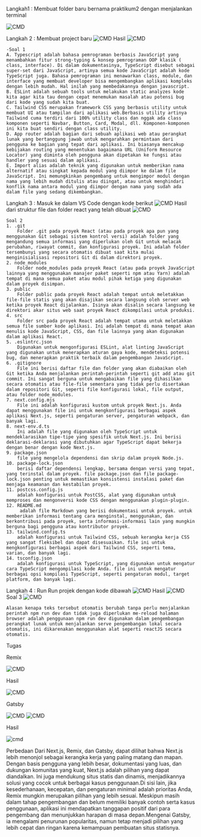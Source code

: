 Langkah1 :
    Membuat folder baru bernama praktikum2 dengan menjalankan terminal 
    
![CMD](/praktikum2/2/img/langkah1.png)

Langkah 2 :
    Membuat project baru
    ![CMD](/praktikum2/2/img/langkah2.1.png)
    Hasil
    ![CMD](/praktikum2/2/img/hasil%20langkah2.1.png)

    -Soal 1
    A. Typescript adalah bahasa pemrograman berbasis JavaScript yang menambahkan fitur strong-typing & konsep pemrograman OOP klasik ( class, interface). Di dalam dokumentasinya, TypeScript disebut sebagai super-set dari JavaScript, artinya semua kode JavaScript adalah kode TypeScript juga. Bahasa pemrograman ini menawarkan class, module, dan interface yang membuat developer bisa mengembangkan aplikasi kompleks dengan lebih mudah. Hal inilah yang membedakannya dengan javascript.
    B. ESLint adalah sebuah tools untuk melakukan static analyzes kode kita agar kita tau dengan cepat menemukan masalah atau potensi bug dari kode yang sudah kita buat.
    C. Tailwind CSS merupakan framework CSS yang berbasis utility untuk membuat UI atau tampilan dari aplikasi web.Berbasis utility artinya Tailwind cuma terdiri dari 100% utility class dan nggak ada class komponen seperti Navbar, Button, Card, Modal, dll. Komponen-komponen ini kita buat sendiri dengan class utility.
    D. App router adalah bagian dari sebuah aplikasi web atau perangkat lunak yang bertanggung jawab untuk mengarahkan permintaan dari pengguna ke bagian yang tepat dari aplikasi. Ini biasanya mencakup kebijakan routing yang menentukan bagaimana URL (Uniform Resource Locator) yang diminta oleh pengguna akan dipetakan ke fungsi atau handler yang sesuai dalam aplikasi.
    E. Import alias adalah teknik yang digunakan untuk memberikan nama alternatif atau singkat kepada modul yang diimpor ke dalam file JavaScript. Ini memungkinkan pengembang untuk mengimpor modul dengan nama yang lebih mudah ditulis atau diingat, atau untuk menghindari konflik nama antara modul yang diimpor dengan nama yang sudah ada dalam file yang sedang dikembangkan.

Langkah 3 :
    Masuk ke dalam VS Code dengan kode berikut
    ![CMD](/praktikum2/2/img/Langkah3.1.png)
    Hasil dari struktur file dan folder react yang telah dibuat
    ![CMD](/praktikum2/2/img/langkah3.2.png)

    Soal 2
    1. .git 
        Folder .git pada proyek React (atau pada proyek apa pun yang menggunakan Git sebagai sistem kontrol versi) adalah folder yang mengandung semua informasi yang diperlukan oleh Git untuk melacak perubahan, riwayat commit, dan konfigurasi proyek. Ini adalah folder tersembunyi yang secara otomatis dibuat saat kita mulai menginisialisasi repositori Git di dalam direktori proyek.
    2. node_modules
        Folder node_modules pada proyek React (atau pada proyek JavaScript lainnya yang menggunakan manajer paket seperti npm atau Yarn) adalah tempat di mana semua paket atau modul pihak ketiga yang digunakan dalam proyek disimpan.
    3. public
        Folder public pada proyek React adalah tempat untuk meletakkan file-file statis yang akan disajikan secara langsung oleh server web ketika proyek React dijalankan. Isinya akan disalin secara langsung ke direktori akar situs web saat proyek React dikompilasi untuk produksi.
    4. src
        Folder src pada proyek React adalah tempat utama untuk meletakkan semua file sumber kode aplikasi. Ini adalah tempat di mana tempat akan menulis kode JavaScript, CSS, dan file lainnya yang akan digunakan dalam aplikasi React.
    5. .eslintrc.json
        Digunakan untuk mengonfigurasi ESLint, alat linting JavaScript yang digunakan untuk menerapkan aturan gaya kode, mendeteksi potensi bug, dan menerapkan praktik terbaik dalam pengembangan JavaScript.
    6. .gitignore
        File ini berisi daftar file dan folder yang akan diabaikan oleh Git ketika Anda menjalankan perintah-perintah seperti git add atau git commit. Ini sangat berguna untuk mengabaikan file yang dihasilkan secara otomatis atau file-file sementara yang tidak perlu disertakan dalam repositori Git, seperti file konfigurasi lokal, file output, atau folder node_modules.
    7. next.config.mjs
        File ini adalah konfigurasi kustom untuk proyek Next.js. Anda dapat menggunakan file ini untuk mengkonfigurasi berbagai aspek aplikasi Next.js, seperti pengaturan server, pengaturan webpack, dan banyak lagi.
    8. next-env.d.ts
        Ini adalah file yang digunakan oleh TypeScript untuk mendeklarasikan tipe-tipe yang spesifik untuk Next.js. Ini berisi deklarasi-deklarasi yang dibutuhkan agar TypeScript dapat bekerja dengan benar dengan kode Next.js.
    9. package.json
        file yang mengelola dependensi dan skrip dalam proyek Node.js.
    10. package-lock.json
        berisi daftar dependensi lengkap, bersama dengan versi yang tepat, yang terinstal dalam proyek. file package.json dan file package-lock.json penting untuk memastikan konsistensi instalasi paket dan menjaga keamanan dan kestabilan proyek.
    11. postcss.config.js
        adalah konfigurasi untuk PostCSS, alat yang digunakan untuk memproses dan mengonversi kode CSS dengan menggunakan plugin-plugin.
    12. README.md
         adalah file Markdown yang berisi dokumentasi untuk proyek. untuk memberikan informasi tentang cara menginstal, menggunakan, dan berkontribusi pada proyek, serta informasi-informasi lain yang mungkin berguna bagi pengguna atau kontributor proyek.
    13. tailwind.config.ts
        adalah konfigurasi untuk Tailwind CSS, sebuah kerangka kerja CSS yang sangat fleksibel dan dapat disesuaikan. file ini untuk mengkonfigurasi berbagai aspek dari Tailwind CSS, seperti tema, varian, dan banyak lagi.
    14. tsconfig.json
        adalah konfigurasi untuk TypeScript, yang digunakan untuk mengatur cara TypeScript mengompilasi kode Anda. file ini untuk mengatur berbagai opsi kompilasi TypeScript, seperti pengaturan modul, target platform, dan banyak lagi.

Langkah 4 : Run
    Run projek dengan kode dibawah
    ![CMD](/praktikum2/2/img/langkah4.1.png)
    Hasil
    ![CMD](/praktikum2/2/img/hasil%20langkah4.1.png)
Soal 3
    ![CMD](/praktikum2/2/img/hasil%20soal%203.png)

    Alasan kenapa teks tersebut otomatis berubah tanpa perlu menjalankan perintah npm run dev dan tidak juga diperlukan me-reload halaman browser adalah penggunaan npm run dev digunakan dalam pengembangan perangkat lunak untuk menjalankan serve pengembangan lokal secara otomatis, ini dikarenakan menggunakan alat seperti reactJS secara otomatis.

Tugas

Remix

![CMD](/praktikum2/2/img/remix.png)

Hasil

![CMD](/praktikum2/2/img/hasil%20remix.png)

Gatsby

![CMD](/praktikum2/2/img/gatsby1.png)
![CMD](/praktikum2/2/img/gatsby2.png)

Hasil

![cmd](/praktikum2/2/img/hasil%20gatsby.png)

Perbedaan 
Dari Next.js, Remix, dan Gatsby, dapat dilihat bahwa Next.js lebih menonjol sebagai kerangka kerja yang paling matang dan mapan. Dengan basis pengguna yang lebih besar, dokumentasi yang luas, dan dukungan komunitas yang kuat, Next.js adalah pilihan yang dapat diandalkan. Ini juga mendukung situs statis dan dinamis, menjadikannya solusi yang cocok untuk berbagai kasus penggunaan.Di sisi lain, jika kesederhanaan, kecepatan, dan pengaturan minimal adalah prioritas Anda, Remix mungkin merupakan pilihan yang lebih sesuai. Meskipun masih dalam tahap pengembangan dan belum memiliki banyak contoh serta kasus penggunaan, aplikasi ini mendapatkan tanggapan positif dari para pengembang dan menunjukkan harapan di masa depan.Mengenai Gatsby, ia mengalami penurunan popularitas, namun tetap menjadi pilihan yang lebih cepat dan ringan karena kemampuan pembuatan situs statisnya.

